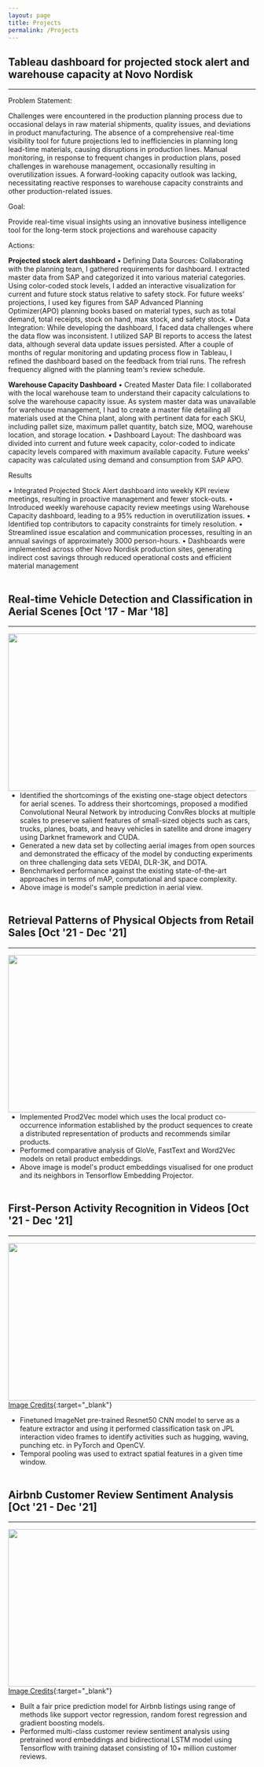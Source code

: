 ```yaml
---
layout: page
title: Projects
permalink: /Projects
---
```

## __Tableau dashboard for projected stock alert and warehouse capacity at Novo Nordisk__ 
***

Problem Statement: 

Challenges were encountered in the production planning process due to occasional delays in raw material shipments, quality issues, and deviations in product manufacturing. The absence of a comprehensive real-time visibility tool for future projections led to inefficiencies in planning long lead-time materials, causing disruptions in production lines. Manual monitoring, in response to frequent changes in production plans, posed challenges in warehouse management, occasionally resulting in overutilization issues. A forward-looking capacity outlook was lacking, necessitating reactive responses to warehouse capacity constraints and other production-related issues.

Goal: 

Provide real-time visual insights using an innovative business intelligence tool for the long-term stock projections and warehouse capacity

Actions:

__Projected stock alert dashboard__ 
•	Defining Data Sources: Collaborating with the planning team, I gathered requirements for dashboard. I extracted master data from SAP and categorized it into various material categories. Using color-coded stock levels, I added an interactive visualization for current and future stock status relative to safety stock. For future weeks' projections, I used key figures from SAP Advanced Planning Optimizer(APO) planning books based on material types, such as total demand, total receipts, stock on hand, max stock, and safety stock.
•	Data Integration: While developing the dashboard, I faced data challenges where the data flow was inconsistent. I utilized SAP BI reports to access the latest data, although several data update issues persisted. After a couple of months of regular monitoring and updating process flow in Tableau, I refined the dashboard based on the feedback from trial runs. The refresh frequency aligned with the planning team's review schedule.

__Warehouse Capacity Dashboard__
•	Created Master Data file: I collaborated with the local warehouse team to understand their capacity calculations to solve the warehouse capacity issue. As system master data was unavailable for warehouse management, I had to create a master file detailing all materials used at the China plant, along with pertinent data for each SKU, including pallet size, maximum pallet quantity, batch size, MOQ, warehouse location, and storage location.
•	Dashboard Layout: The dashboard was divided into current and future week capacity, color-coded to indicate capacity levels compared with maximum available capacity. Future weeks' capacity was calculated using demand and consumption from SAP APO.

Results

•	Integrated Projected Stock Alert dashboard into weekly KPI review meetings, resulting in proactive management and fewer stock-outs.
•	Introduced weekly warehouse capacity review meetings using Warehouse Capacity dashboard, leading to a 95% reduction in overutilization issues.
•	Identified top contributors to capacity constraints for timely resolution.
•	Streamlined issue escalation and communication processes, resulting in an annual savings of approximately 3000 person-hours.
•	Dashboards were implemented across other Novo Nordisk production sites, generating indirect cost savings through reduced operational costs and efficient material management
<br><br>

## __Real-time Vehicle Detection and Classification in Aerial Scenes [Oct '17 - Mar '18]__ 
***

<p class="full-width"><img src="/public/pic006.jpg" style="width:36rem;height:20rem" align="left"/></p><br><br><br><br><br><br><br><br><br><br><br><br><br><br>

- Identified the shortcomings of the existing one-stage object detectors for aerial scenes. To address their shortcomings, proposed a modified Convolutional Neural Network by introducing ConvRes blocks at multiple scales to preserve salient features of small-sized objects such as cars, trucks, planes, boats, and heavy vehicles in satellite and drone imagery using Darknet framework and CUDA.
- Generated a new data set by collecting aerial images from open sources and demonstrated the efficacy of the model by conducting experiments on three challenging data sets VEDAI, DLR-3K, and DOTA. 
- Benchmarked performance against the existing state-of-the-art approaches in terms of mAP, computational and space complexity.
- Above image is model's sample prediction in aerial view.
<br><br>

## __Retrieval Patterns of Physical Objects from Retail Sales [Oct '21 - Dec '21]__ 
***

<p class="full-width"><img src="/public/pic008.jpg" style="width:36rem;height:20rem" align="left"/></p><br><br><br><br><br><br><br><br><br><br><br><br><br><br>

 - Implemented Prod2Vec model which uses the local product co-occurrence information established by the product sequences to create a distributed representation of products and recommends similar products. 
 - Performed comparative analysis of GloVe, FastText and Word2Vec models on retail product embeddings.
 - Above image is model's product embeddings visualised for one product and its neighbors in Tensorflow Embedding Projector. <br><br>

## __First-Person Activity Recognition in Videos [Oct '21 - Dec '21]__ 
***

<p class="full-width"><img src="/public/pic009.jpg" style="width:36rem;height:20rem" align="left"/></p><br><br><br><br><br><br><br><br><br><br><br><br><br><br>

[Image Credits](http://michaelryoo.com/papers/cvpr2013_ryoo.pdf){:target="_blank"}<br>

 - Finetuned ImageNet pre-trained Resnet50 CNN model to serve as a feature extractor and using it performed classification task on JPL interaction video frames to identify activities such as hugging, waving, punching etc. in PyTorch and OpenCV. 
 - Temporal pooling was used to extract spatial features in a given time window. <br><br>

## __Airbnb Customer Review Sentiment Analysis [Oct '21 - Dec '21]__ 
***

<p class="full-width"><img src="/public/pic007.jpg" style="width:36rem;height:20rem" align="left"/></p><br><br><br><br><br><br><br><br><br><br><br><br><br><br>

[Image Credits](http://www.gabormelli.com/RKB/Bidirectional_LSTM_%28BiLSTM%29_Model){:target="_blank"}<br>

 - Built a fair price prediction model for Airbnb listings using range of methods like support vector regression, random forest regression and gradient boosting models. 
 - Performed multi-class customer review sentiment analysis using pretrained word embeddings and bidirectional LSTM model using Tensorflow with training dataset consisting of 10+ million customer reviews. <br><br>
